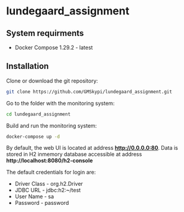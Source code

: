 # lundegaard_assignment

## System requirments
 - Docker Compose 1.29.2 - latest 
 
## Installation
Clone or download the git repository:

```bash
git clone https://github.com/GMSkypi/lundegaard_assignment.git
```

Go to the folder with the monitoring system:
```bash
cd lundegaard_assignment
```

Build and run the monitoring system:
```bash
docker-compose up -d 
```

By default, the web UI is located at address <strong>http://0.0.0.0:80</strong>. 
Data is stored in H2 inmemory database accessible at address <strong>http://localhost:8080/h2-console</strong>

The default credentials for login are:
 *   Driver Class - org.h2.Driver
 *   JDBC URL - jdbc:h2:~/test
 *   User Name - sa
 *   Password - password
